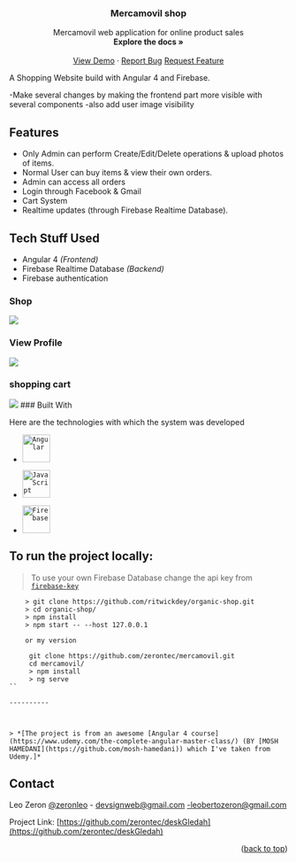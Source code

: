 <h3 align="center">Mercamovil shop  </h3>

  <p align="center">
Mercamovil web application for online product sales
    <br />
    <a"#"><strong>Explore the docs »</strong></a>
    <br />
    <br />
    <a href="https://mercamovil.web.app">View Demo</a>
    ·
    <a href="https://github.com/zerontec/mercamovil/issues/new?title=Error&body=Detalles_del_issue
">Report Bug</a>
   <a href="https://github.com/zerontec/mercamovil/issues/new?title=Feature%20Request:%20Integración%20con%20API%20externa&body=Me%20gustaría%20tener%20una%20característica%20que%20permita%20integrar%20nuestro%20proyecto%20con%20la%20API%20externa%20para%20obtener%20datos%20en%20tiempo%20real.
">Request Feature</a>
  </p>
</div>

A Shopping Website build with Angular 4 and Firebase.



-Make several changes by making the frontend part more visible with several components
-also add user image visibility

## Features

- Only Admin can perform Create/Edit/Delete operations & upload photos of items.
- Normal User can buy items & view their own orders.
- Admin can access all orders
- Login through Facebook & Gmail
- Cart System
- Realtime updates (through Firebase Realtime Database).

## Tech Stuff Used

- Angular 4 *(Frontend)*
- Firebase Realtime Database *(Backend)*
- Firebase authentication

<h3>Shop</h3>
<img src="https://firebasestorage.googleapis.com/v0/b/oshop-d5d87.appspot.com/o/tienda.png?alt=media&token=bf8497b2-779e-452e-87fd-9c7711eaa86d">

<h3>View Profile</h3>
<img src="https://firebasestorage.googleapis.com/v0/b/oshop-d5d87.appspot.com/o/FireShot%20Capture%20004%20-%20MercaMovil%20-%20mercamovil.web.app.png?alt=media&token=58df1e4c-557c-438e-b8bd-8f79129b93ac">

<h3>shopping cart</h3>
<img src="https://firebasestorage.googleapis.com/v0/b/oshop-d5d87.appspot.com/o/FireShot%20Capture%20005%20-%20MercaMovil%20-%20mercamovil.web.app.png?alt=media&token=aa57082d-41b3-4047-ad0c-d9d0b6247d79">
### Built With

Here are the technologies with which the system was developed

* <code><img width="50" src="https://user-images.githubusercontent.com/25181517/183890595-779a7e64-3f43-4634-bad2-eceef4e80268.png" alt="Angular" title="Angular"/></code>

* <code><img width="50" src="https://user-images.githubusercontent.com/25181517/117447155-6a868a00-af3d-11eb-9cfe-245df15c9f3f.png" alt="JavaScript" title="JavaScript"/></code>




* <code><img width="50" src="https://user-images.githubusercontent.com/25181517/189716855-2c69ca7a-5149-4647-936d-780610911353.png" alt="Firebase" title="Firebase"/></code>


## To run the project locally:
> To use your own Firebase Database change the api key from [`firebase-key`](./src/private/firebase-key.ts)

```
    > git clone https://github.com/ritwickdey/organic-shop.git
    > cd organic-shop/
    > npm install
    > npm start -- --host 127.0.0.1
    
    or my version 
    
     git clone https://github.com/zerontec/mercamovil.git
     cd mercamovil/
     > npm install
     > ng serve
``

----------



> *[The project is from an awesome [Angular 4 course](https://www.udemy.com/the-complete-angular-master-class/) (BY [MOSH HAMEDANI](https://github.com/mosh-hamedani)) which I've taken from Udemy.]*

```

## Contact

Leo Zeron [@zeronleo](https://twitter.com/zeronleo) - devsignweb@gmail.com -leobertozeron@gmail.com

Project Link: [https://github.com/zerontec/deskGledah](https://github.com/zerontec/deskGledah)

<p align="right">(<a href="#readme-top">back to top</a>)</p>






